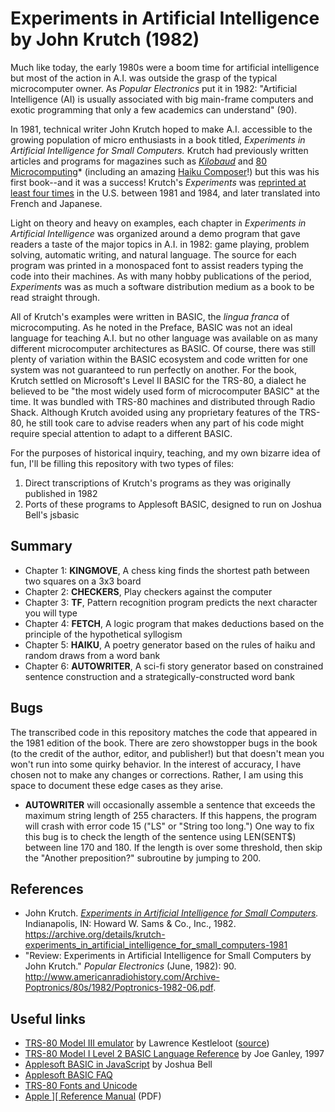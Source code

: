# Experiments in Artificial Intelligence by John Krutch (1982)

Much like today, the early 1980s were a boom time for artificial intelligence but most of the action in A.I. was outside the grasp of the typical microcomputer owner. As *Popular Electronics* put it in 1982: "Artificial Intelligence (AI) is usually associated with big main-frame computers and exotic programming that only a few academics can understand" (90). 

In 1981, technical writer John Krutch hoped to make A.I. accessible to the growing population of micro enthusiasts in a book titled, *Experiments in Artificial Intelligence for Small Computers.* Krutch had previously written articles and programs for magazines such as *[Kilobaud](https://archive.org/details/kilobaudmagazine-1979-08/Kilobaud_Microcomputing_1979_August)* and [80 Microcomputing](https://archive.org/details/80-microcomputing-magazine-1980-06)* (including an amazing [Haiku Composer](https://archive.org/stream/kilobaudmagazine-1979-08/Kilobaud_Microcomputing_1979_August#page/n79/mode/2up)!) but this was his first book--and it was a success! Krutch's *Experiments* was [reprinted at least four times](http://www.worldcat.org/title/experiments-in-artificiali-ntelligence-for-small-computers/oclc/7252900/editions?editionsView=true&referer=br) in the U.S. between 1981 and 1984, and later translated into French and Japanese.

Light on theory and heavy on examples, each chapter in *Experiments in Artificial Intelligence* was organized around a demo program that gave readers a taste of the major topics in A.I. in 1982: game playing, problem solving, automatic writing, and natural language. The source for each program was printed in a monospaced font to assist readers typing the code into their machines. As with many hobby publications of the period, *Experiments* was as much a software distribution medium as a book to be read straight through.

All of Krutch's examples were written in BASIC, the *lingua franca* of microcomputing. As he noted in the Preface, BASIC was not an ideal language for teaching A.I. but no other language was available on as many different microcomputer architectures as BASIC. Of course, there was still plenty of variation within the BASIC ecosystem and code written for one system was not guaranteed to run perfectly on another. For the book, Krutch settled on Microsoft's Level II BASIC for the TRS-80, a dialect he believed to be "the most widely used form of microcomputer BASIC" at the time. It was bundled with TRS-80 machines and distributed through Radio Shack. Although Krutch avoided using any proprietary features of the TRS-80, he still took care to advise readers when any part of his code might require special attention to adapt to a different BASIC.

For the purposes of historical inquiry, teaching, and my own bizarre idea of fun, I'll be filling this repository with two types of files:
1. Direct transcriptions of Krutch's programs as they was originally published in 1982
2. Ports of these programs to Applesoft BASIC, designed to run on Joshua Bell's jsbasic

## Summary

- Chapter 1: **KINGMOVE**, A chess king finds the shortest path between two squares on a 3x3 board
- Chapter 2: **CHECKERS**, Play checkers against the computer
- Chapter 3: **TF**, Pattern recognition program predicts the next character you will type
- Chapter 4: **FETCH**, A logic program that makes deductions based on the principle of the hypothetical syllogism
- Chapter 5: **HAIKU**, A poetry generator based on the rules of haiku and random draws from a word bank
- Chapter 6: **AUTOWRITER**, A sci-fi story generator based on constrained sentence construction and a strategically-constructed word bank

## Bugs

The transcribed code in this repository matches the code that appeared in the 1981 edition of the book. There are zero showstopper bugs in the book (to the credit of the author, editor, and publisher!) but that doesn't mean you won't run into some quirky behavior. In the interest of accuracy, I have chosen not to make any changes or corrections. Rather, I am using this space to document these edge cases as they arise.

- **AUTOWRITER** will occasionally assemble a sentence that exceeds the maximum string length of 255 characters. If this happens, the program will crash with error code 15 ("LS" or "String too long.") One way to fix this bug is to check the length of the sentence using LEN(SENT$) between line 170 and 180. If the length is over some threshold, then skip the "Another preposition?" subroutine by jumping to 200.

## References

- John Krutch. *[Experiments in Artificial Intelligence for Small Computers](https://archive.org/details/krutch-experiments_in_artificial_intelligence_for_small_computers-1981).* Indianapolis, IN: Howard W. Sams & Co., Inc., 1982. https://archive.org/details/krutch-experiments_in_artificial_intelligence_for_small_computers-1981
- "Review: Experiments in Artificial Intelligence for Small Computers by John Krutch." *Popular Electronics* (June, 1982): 90. http://www.americanradiohistory.com/Archive-Poptronics/80s/1982/Poptronics-1982-06.pdf.

## Useful links

- [TRS-80 Model III emulator](https://www.my-trs-80.com/) by Lawrence Kestleloot ([source](https://github.com/lkesteloot/trs80))
- [TRS-80 Model I Level 2 BASIC Language Reference](http://web.archive.org/web/20080828023652/http://www.trs-80.com/trs80-info-level2.htm) by Joe Ganley, 1997
- [Applesoft BASIC in JavaScript](https://github.com/inexorabletash/jsbasic) by Joshua Bell
- [Applesoft BASIC FAQ](http://apple2.info/wiki/index.php?title=Applesoft_BASIC)
- [TRS-80 Fonts and Unicode](http://members.shaw.ca/gp2000/fonts.html)
- [Apple \]\[ Reference Manual](http://www.classiccmp.org/cini/pdf/Apple/Apple%20II%20Reference%20Manual%20-%20Woz.pdf) (PDF)
